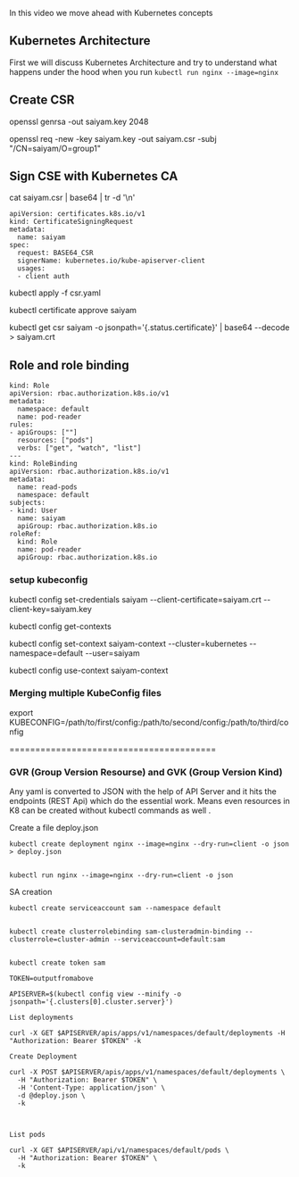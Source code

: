 In this video we move ahead with Kubernetes concepts 

## Kubernetes Architecture 
First we will discuss Kubernetes Architecture and try to understand what happens under the hood when you run `kubectl run nginx --image=nginx`

## Create CSR
openssl genrsa -out saiyam.key 2048


openssl req -new -key saiyam.key -out saiyam.csr -subj "/CN=saiyam/O=group1"

## Sign CSE with Kubernetes CA
cat saiyam.csr | base64 | tr -d '\n'

```
apiVersion: certificates.k8s.io/v1
kind: CertificateSigningRequest
metadata:
  name: saiyam
spec:
  request: BASE64_CSR
  signerName: kubernetes.io/kube-apiserver-client
  usages:
  - client auth
```
kubectl apply -f csr.yaml


kubectl certificate approve saiyam



kubectl get csr saiyam -o jsonpath='{.status.certificate}' | base64 --decode > saiyam.crt

## Role and role binding
```
kind: Role
apiVersion: rbac.authorization.k8s.io/v1
metadata:
  namespace: default
  name: pod-reader
rules:
- apiGroups: [""]
  resources: ["pods"]
  verbs: ["get", "watch", "list"]
---
kind: RoleBinding
apiVersion: rbac.authorization.k8s.io/v1
metadata:
  name: read-pods
  namespace: default
subjects:
- kind: User
  name: saiyam
  apiGroup: rbac.authorization.k8s.io
roleRef:
  kind: Role
  name: pod-reader
  apiGroup: rbac.authorization.k8s.io
```
### setup kubeconfig
kubectl config set-credentials saiyam --client-certificate=saiyam.crt --client-key=saiyam.key


kubectl config get-contexts


kubectl config set-context saiyam-context --cluster=kubernetes --namespace=default --user=saiyam


kubectl config use-context saiyam-context


### Merging multiple KubeConfig files
export KUBECONFIG=/path/to/first/config:/path/to/second/config:/path/to/third/config



========================================
### GVR (Group Version Resourse) and GVK (Group Version Kind)

Any yaml is converted to JSON with the help of API Server and it hits the endpoints (REST Api) which do the essential work.
Means even resources in K8 can be created without kubectl commands as well .

Create a file deploy.json
``` 
kubectl create deployment nginx --image=nginx --dry-run=client -o json > deploy.json


kubectl run nginx --image=nginx --dry-run=client -o json

```

SA creation
```
kubectl create serviceaccount sam --namespace default


kubectl create clusterrolebinding sam-clusteradmin-binding --clusterrole=cluster-admin --serviceaccount=default:sam


kubectl create token sam

TOKEN=outputfromabove

APISERVER=$(kubectl config view --minify -o jsonpath='{.clusters[0].cluster.server}')

List deployments

curl -X GET $APISERVER/apis/apps/v1/namespaces/default/deployments -H "Authorization: Bearer $TOKEN" -k

Create Deployment

curl -X POST $APISERVER/apis/apps/v1/namespaces/default/deployments \
  -H "Authorization: Bearer $TOKEN" \
  -H 'Content-Type: application/json' \
  -d @deploy.json \
  -k



List pods

curl -X GET $APISERVER/api/v1/namespaces/default/pods \
  -H "Authorization: Bearer $TOKEN" \
  -k  
```
